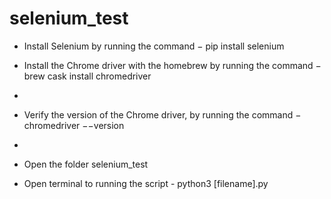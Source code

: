 # selenium_test
* Install Selenium by running the command − pip install selenium

* Install the Chrome driver with the homebrew by running the command − brew cask install chromedriver
* 
* Verify the version of the Chrome driver, by running the command − chromedriver −−version
* 
* Open the folder selenium_test
* Open terminal to running the script - python3 [filename].py 
